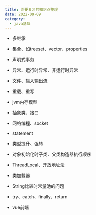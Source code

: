 ```yaml
---
title: 需要复习的知识点整理
date: 2022-09-09
category:
  - java基础
---
```


* 多继承

* 集合、如treeset、vector、properties

* 声明式事务

* 异常、运行时异常、非运行时异常

* 文件、输入输出流

* 重载、重写

* jvm内存模型

* 抽象类、接口

* 网络编程、socket

* statement

* 类型提升、强转

* 对象初始化时子类、父类构造器执行顺序

* ThreadLocal、开放地址法

* 类加载器

* String比较时常量池的问题

* try、catch、finally、return

* vue前端

  

